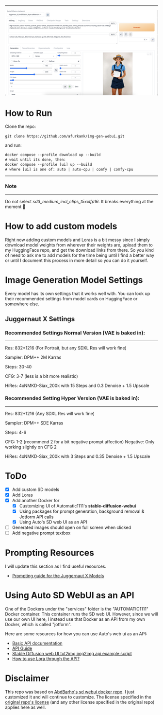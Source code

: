 ***
![UI](UI.png)

# How to Run
Clone the repo:

`git clone https://github.com/afurkank/img-gen-webui.git`

and run:

```
docker compose --profile download up --build
# wait until its done, then:
docker compose --profile [ui] up --build
# where [ui] is one of: auto | auto-cpu | comfy | comfy-cpu
```
***
### Note
***
Do not select *sd3_medium_incl_clips_t5xxlfp16*. It breaks everything at the moment 🥲

# How to add custom models

Right now adding custom models and Loras is a bit messy since I simply download model weights from wherever their weights are, upload them to my HuggingFace repo, and get the download links from there. So you kind of need to ask me to add models for the time being until I find a better way or until I document this process in more detail so you can do it yourself.

# Image Generation Model Settings

Every model has its own settings that it works well with. You can look up their recommended settings from model cards on HuggingFace or somewhere else.

## Juggernaut X Settings

### Recommended Settings Normal Version (VAE is baked in):
***
Res: 832*1216 (For Portrait, but any SDXL Res will work fine)

Sampler: DPM++ 2M Karras

Steps: 30-40

CFG: 3-7 (less is a bit more realistic)

HiRes: 4xNMKD-Siax_200k with 15 Steps and 0.3 Denoise + 1.5 Upscale

### Recommended Setting Hyper Version (VAE is baked in):
***

Res: 832*1216 (Any SDXL Res will work fine)

Sampler: DPM++ SDE Karras

Steps: 4-6

CFG: 1-2 (recommend 2 for a bit negative prompt affection)
Negative: Only working slightly on CFG 2

HiRes: 4xNMKD-Siax_200k with 3 Steps and 0.35 Denoise + 1.5 Upscale

# ToDo

- [x] Add custom SD models
- [x] Add Loras
- [x] Add another Docker for 
  - [x] Customizing UI of Automatic1111's **stable-diffusion-webui**
  - [x] Using packages for prompt generation, background removal & Jotform API calls
  - [x] Using Auto's SD web UI as an API
- [ ] Generated images should open on full screen when clicked
- [ ] Add negative prompt textbox

# Prompting Resources

I will update this section as I find useful resources.

- [Prompting guide for the Juggernaut X Models](https://learn.rundiffusion.com/prompting-guide-for-juggernaut-x/)

# Using Auto SD WebUI as an API
One of the Dockers under the "services" folder is the "AUTOMATIC1111" Docker container. This container runs the SD web UI. However, since we will use our own UI here, I instead use that Docker as an API from my own Docker, which is called "jotform".

Here are some resources for how you can use Auto's web ui as an API:

- [Basic API documentation](https://github.com/AUTOMATIC1111/stable-diffusion-webui/discussions/3734)
- [API Guide](https://github.com/AUTOMATIC1111/stable-diffusion-webui/wiki/API)
- [Stable Diffusion web UI txt2img img2img api example script](https://gist.github.com/w-e-w/0f37c04c18e14e4ee1482df5c4eb9f53)
- [How to use Lora through the API?](https://github.com/AUTOMATIC1111/stable-diffusion-webui/discussions/10468)

# Disclaimer
This repo was based on [AbdBarho's sd webui docker repo](https://github.com/AbdBarho/stable-diffusion-webui-docker). I just customized it and will continue to customize.
The license specified in the [original repo's license](https://github.com/AbdBarho/stable-diffusion-webui-docker/blob/master/LICENSE) (and any other license specified in the original repo) applies here as well.